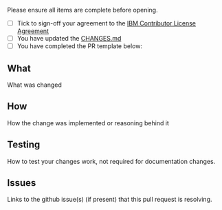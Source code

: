 Please ensure all items are complete before opening.

- [ ] Tick to sign-off your agreement to the [IBM Contributor License Agreement](https://github.com/ibm-messaging/mq-mft-file-ordering/CLA.md)
- [ ] You have updated the [CHANGES.md](https://github.com/ibm-messaging/mq-mft-file-ordering/CHANGES.md)
- [ ] You have completed the PR template below:

## What

What was changed

## How

How the change was implemented or reasoning behind it

## Testing

How to test your changes work, not required for documentation changes.

## Issues

Links to the github issue(s) (if present) that this pull request is resolving.
